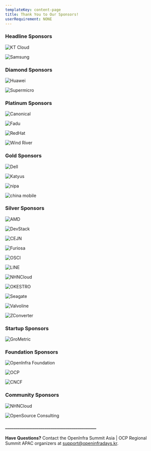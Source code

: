 ```yaml
---
templateKey: content-page
title: Thank You to Our Sponsors!
userRequirement: NONE
---
```

### Headline Sponsors

<Grid>

![KT Cloud](ktcloud-lg.png)

![Samsung](samsung-lg.png)

</Grid>

### Diamond Sponsors

<Grid>

![Huawei](huawei-lg.png)

![Supermicro](supermicro-lg.png)

</Grid>

### Platinum Sponsors

<Grid>

![Canonical](canonical-lg.png)

![Fadu](fadu-lg.png)



![RedHat](redhat-lg.png)

![Wind River](windriver-lg.png)

</Grid>

### Gold Sponsors

<Grid>

![Dell](dellnew-lg.png)

![Katyus](kaytus-lg.png)

![nipa](nipa-lg.png)

![china mobile](65929fc466256d51-copy.png)

</Grid>

### Silver Sponsors

<Grid>

![AMD](amd-sm.jpg)

![DevStack](devstack-sm.png)

![CEJN](cejnsizeadjust.png)

![Furiosa](furiosa_ai_h_rgb_k.png)

![OSCI](opensourceconsultinglogo-sm.jpg)

![LINE](ly-sm.png)

![NHNCloud](nhn-sm.png)

![OKESTRO](okestro-sm.png)

![Seagate](seagate-sm.png)

![Valvoline](valvoline-sm.png)

![ZConverter](zconverter-sm.png)

</Grid>

### Startup Sponsors

<Grid>

![GroMetric](grometric-sm.png)

</Grid>

### Foundation Sponsors

<Grid>

![OpenInfra Foundation](openinfra-lg.png)

![OCP](ocplogo.png)

</Grid>

<Grid>

![CNCF](cncf-sm.png)

</Grid>

### Community Sponsors

<Grid>

![NHNCloud](nhn-sm.png)

![OpenSource Consulting](opensourceconsultinglogo-sm.jpg)

</Grid>

#### \_\_\_\_\_\_\_\_\_\_\_\_\_\_\_\_\_\_\_\_\_\_\_\_\_\_\_\_\_\_\_\_\_\_\_\_\_\_\_\_\_\_\_\_

**Have Questions?** Contact the OpenInfra Summit Asia | OCP Regional Summit APAC organizers at [support@openinfradays.kr](mailto:support@openinfradays.kr).
